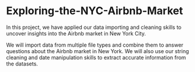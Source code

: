 # Exploring-the-NYC-Airbnb-Market
In this project, we have applied our data importing and cleaning skills to uncover insights into the Airbnb market in New York City.

We will import data from multiple file types and combine them to answer questions about the Airbnb market in New York. We will also use our string cleaning and date manipulation skills to extract accurate information from the datasets. 
